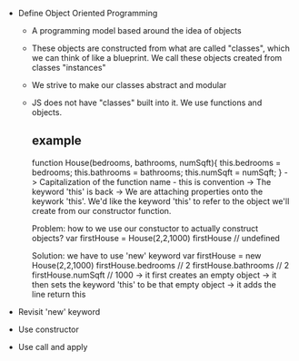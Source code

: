 - Define Object Oriented Programming
    - A programming model based around the idea of objects
    - These objects are constructed from what are called "classes", which we can think of like a blueprint. We call these objects created from classes "instances"
    - We strive to make our classes abstract and modular
    - JS does not have "classes" built into it. We use functions and objects.
        ## example ##
        function House(bedrooms, bathrooms, numSqft){
            this.bedrooms = bedrooms;
            this.bathrooms = bathrooms;
            this.numSqft = numSqft;
        }
        -> Capitalization of the function name - this is convention
        -> The keyword 'this' is back
        -> We are attaching properties onto the keywork 'this'. We'd like the keyword 'this' to refer to the object we'll create from our constructor function.

        Problem: how to we use our constuctor to actually construct objects?
        var firstHouse = House(2,2,1000)
        firstHouse // undefined

        Solution: we have to use 'new' keyword
        var firstHouse = new House(2,2,1000)
        firstHouse.bedrooms     // 2
        firstHouse.bathrooms    // 2
        firstHouse.numSqft      // 1000
        -> it first creates an empty object
        -> it then sets the keyword 'this' to be that empty object
        -> it adds the line return this

- Revisit 'new' keyword
- Use constructor
- Use call and apply